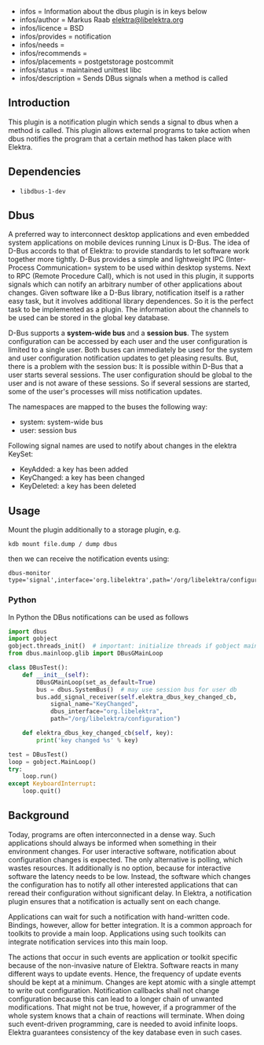- infos = Information about the dbus plugin is in keys below
- infos/author = Markus Raab <elektra@libelektra.org>
- infos/licence = BSD
- infos/provides = notification
- infos/needs =
- infos/recommends =
- infos/placements = postgetstorage postcommit
- infos/status = maintained unittest libc
- infos/description = Sends DBus signals when a method is called

## Introduction ##

This plugin is a notification plugin which sends a signal to dbus when a
method is called. This plugin allows external programs to take action
when dbus notifies the program that a certain method has taken place
with Elektra.


## Dependencies ##

- `libdbus-1-dev`

## Dbus

A preferred way to interconnect desktop applications and even
embedded system applications on mobile devices running Linux is
D-Bus.  The idea of D-Bus accords to that of
Elektra: to provide standards to let software work together more tightly.
D-Bus provides a simple and lightweight IPC (Inter-Process
Communication= system to be used within desktop systems.  Next to
RPC (Remote Procedure Call), which is not used in this plugin,
it supports signals which can notify an arbitrary number of
other applications about changes.  Given software like a D-Bus library,
notification itself is a rather easy task, but it involves additional
library dependences.  So it is the perfect task to be implemented as
a plugin.  The information about the channels to be used can be stored
in the global key database.

D-Bus supports a **system-wide bus** and a **session bus**.
The system configuration can be accessed by each user and the user
configuration is limited to a single user. Both buses can immediately
be used for the system and user configuration notification updates to
get pleasing results.  But, there is a problem with the session bus:
It is possible within D-Bus that a user starts several sessions. The
user configuration should be global to the user and is not aware of
these sessions.  So if several sessions are started, some of the user's
processes will miss notification updates.

The namespaces are mapped to the buses the following way:

- system: system-wide bus
- user: session bus

Following signal names are used to notify about changes in the elektra KeySet:
- KeyAdded: a key has been added
- KeyChanged: a key has been changed
- KeyDeleted: a key has been deleted

## Usage ##

Mount the plugin additionally to a storage plugin, e.g.

	kdb mount file.dump / dump dbus

then we can receive the notification events using:

	dbus-monitor type='signal',interface='org.libelektra',path='/org/libelektra/configuration'

### Python
In Python the DBus notifications can be used as follows

```python
import dbus
import gobject
gobject.threads_init()  # important: initialize threads if gobject main loop is used
from dbus.mainloop.glib import DBusGMainLoop

class DBusTest():
    def __init__(self):
        DBusGMainLoop(set_as_default=True)
        bus = dbus.SystemBus()  # may use session bus for user db
        bus.add_signal_receiver(self.elektra_dbus_key_changed_cb,
            signal_name="KeyChanged",
            dbus_interface="org.libelektra",
            path="/org/libelektra/configuration")

    def elektra_dbus_key_changed_cb(self, key):
        print('key changed %s' % key)

test = DBusTest()
loop = gobject.MainLoop()
try:
    loop.run()
except KeyboardInterrupt:
    loop.quit()
```

## Background

Today, programs are often interconnected in a dense way.  Such
applications should always be informed when something in their
environment changes.  For user interactive software, notification about
configuration changes is expected.  The only alternative is polling, which
wastes resources.  It additionally is no option, because for interactive
software the latency needs to be low.  Instead, the software which changes
the configuration has to notify all other interested applications that
can reread their configuration without significant delay.  In Elektra,
a notification plugin ensures that a notification is actually sent on
each change.

Applications can wait for such a notification with hand-written code.
Bindings, however, allow for better integration.  It is a common approach
for toolkits to provide a main loop.  Applications using such toolkits
can integrate notification services into this main loop.

The actions that occur in such events are application or toolkit specific
because of the non-invasive nature of Elektra.  Software reacts in many
different ways to update events.  Hence, the frequency of update events
should be kept at a minimum.  Changes are kept atomic with a single
attempt to write out configuration.  Notification callbacks shall
not change configuration because this can lead to a longer chain of
unwanted modifications.  That might not be true, however, if a programmer
of the whole system knows that a chain of reactions will terminate.
When doing such event-driven programming, care is needed to avoid
infinite loops.  Elektra guarantees consistency of the key database even
in such cases.
